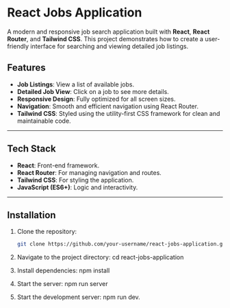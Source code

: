 # React Jobs Application

A modern and responsive job search application built with **React**, **React Router**, and **Tailwind CSS**. This project demonstrates how to create a user-friendly interface for searching and viewing detailed job listings.

## Features

- **Job Listings**: View a list of available jobs.
- **Detailed Job View**: Click on a job to see more details.
- **Responsive Design**: Fully optimized for all screen sizes.
- **Navigation**: Smooth and efficient navigation using React Router.
- **Tailwind CSS**: Styled using the utility-first CSS framework for clean and maintainable code.

---


## Tech Stack

- **React**: Front-end framework.
- **React Router**: For managing navigation and routes.
- **Tailwind CSS**: For styling the application.
- **JavaScript (ES6+)**: Logic and interactivity.

---

## Installation

1. Clone the repository:
   ```bash
   git clone https://github.com/your-username/react-jobs-application.git

2.  Navigate to the project directory:
      cd react-jobs-application

3. Install dependencies: npm install

4. Start the server: npm run server

5. Start the development server: npm run dev.

